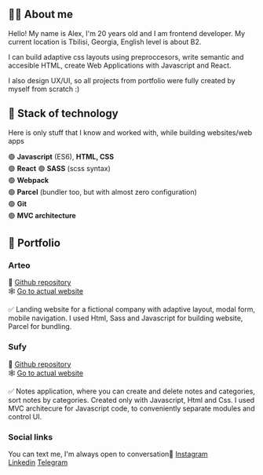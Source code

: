 ## 🧑‍💻 About me
Hello! My name is Alex, I'm 20 years old and I am frontend developer.
My current location is Tbilisi, Georgia, English level is about B2.

 I can build adaptive css layouts using preproccesors, write semantic and accesible HTML, create Web Applications with Javascript and React.

I also design UX/UI, so all projects from portfolio were fully created by myself from scratch :)

## 🔧 Stack of technology
Here is only stuff that I know and worked with, while building websites/web apps

🟢  **Javascript** (ES6), **HTML, CSS**  
🟢  **React**
🟢  **SASS** (scss syntax)                                                                             
🟢  **Webpack**   
🟢  **Parcel** (bundler too, but with almost zero configuration)  
🟢  **Git**  
🟢  **MVC architecture**  


## 💼 Portfolio
### Arteo
🧾 [Github repository](github.com)  
🕸️ [Go to actual website](arteo.netlify.app)

   ✅ Landing website for a fictional company with adaptive layout, modal form, mobile navigation.
   I used Html, Sass and Javascript for building website, Parcel for bundling.
   

### Sufy
🧾 [Github repository](github.com)  
🕸️ [Go to actual website](sufy.netlify.app)

✅ Notes application, where you can create and delete notes and categories, sort notes by categories. Created only with Javascript, Html and Css. I used MVC architecure for Javascript code, to conveniently separate modules and control UI. 

### Social links
You can text me, I'm always open to conversation🙂
   [Instagram](https://www.instagram.com/a__kharlam/)  
   [Linkedin](https://www.linkedin.com/in/kharlam/) 
   [Telegram](https://t.me/KHARLAM0)
